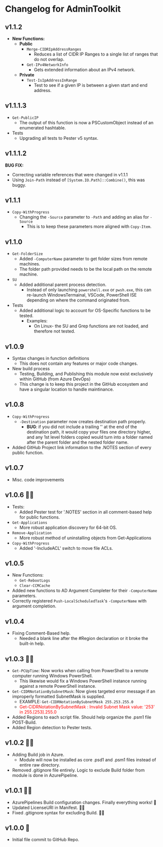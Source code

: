 # Changelog for AdminToolkit

## v1.1.2

+ **New Functions:**
  + **Public**
    + `Merge-CIDRIpAddressRanges`
      + Reduces a list of CIDR IP Ranges to a single list of ranges that do not overlap.
    + `Get-IPv4NetworkInfo`
      + Gets extended information about an IPv4 network.
  + **Private**
    + `Test-IsIpAddressInRange`
      + Test to see if a given IP is between a given start and end address.

## v1.1.1.3

+ `Get-PublicIP`
  + The output of this function is now a PSCustomObject instead of an enumerated hashtable.
+ Tests
  + Upgrading all tests to Pester v5 syntax.

## v1.1.1.2

**BUG FIX:**

+ Correcting variable references that were changed in v1.1.1
+ Using `Join-Path` instead of `[System.IO.Path]::Combine()`, this was buggy.

## v1.1.1

+ `Copy-WithProgress`
  + Changing the `-Source` parameter to `-Path` and adding an alias for `-Source`
    + This is to keep these parameters more aligned with `Copy-Item`.

## v1.1.0

+ `Get-FolderSize`
  + Added `-ComputerName` parameter to get folder sizes from remote machines.
  + The folder path provided needs to be the local path on the remote machine.
+ `SU`
  + Added additional parent process detection.
    + Instead of only launching `powershell.exe` or `pwsh.exe`, this can re-launch WindowsTermainal, VSCode, PowerShell ISE depending on where the command originated from.
+ Tests
  + Added additional logic to account for OS-Specific functions to be tested.
    + Examples:
      + On Linux- the SU and Grep functions are not loaded, and therefore not tested.

## v1.0.9

+ Syntax changes in function definitions
  + This does not contain any features or major code changes.
+ New build process
  + Testing, Building, and Publishing this module now exist exclusively within GitHub (from Azure DevOps)
  + This change is to keep this project in the GitHub ecosystem and have a singular location to handle maintinance.

## v1.0.8

+ `Copy-WithProgress`
  + `-Destination` parameter now creates destination path properly.
    + **BUG**: if you did not include a trailing '\' at the end of the destination path, it would copy your files one directory higher, and any 1st level folders copied would turn into a folder named after the parent folder and the nested folder name.
+ Added GitHub Project link information to the .NOTES section of every public function.

## v1.0.7

+ Misc. code improvements

## v1.0.6 🏈🏈

+ Tests:
  + Added Pester test for '.NOTES' section in all comment-based help for public functions.
+ `Get-Applications`
  + More robust application discovery for 64-bit OS.
+ `Remove-Application`
  + More robust method of uninstalling objects from Get-Applications
+ `Copy-WithProgress`
  + Added '-IncludeACL' switch to move file ACLs.

## v1.0.5

+ New Functions:
  + `Get-RebootLogs`
  + `Clear-CCMCache`
+ Added new functions to AD Argument Completer for their `-ComputerName` parameters.
+ Correctly registered `Push-LocalScheduledTask`'s `-ComputerName` with argument completion.

## v1.0.4

+ Fixing Comment-Based help.
  + Needed a blank line after the #Region declaration or it broke the built-in help.

## v1.0.3 🐱‍🚀

+ `Get-PCUpTime`: Now works when calling from PowerShell to a remote computer running Windows PowerShell.
  + This likewise would fix a Windows PowerShell instance running against a remote PowerShell instance.
+ `Get-CIDRNotationBySubnetMask`: Now gives targeted error message if an improperly formatted SubnetMask is supplied.
  + EXAMPLE: `Get-CIDRNotationBySubnetMask 255.253.255.0`
  + <span style="color:red">Get-CIDRNotationBySubnetMask : Invalid Subnet Mask value: '253' in 255.\[253\].255.0</span>
+ Added Regions to each script file. Should help organize the .psm1 file POST-Build.
+ Added Region detection to Pester tests.

## v1.0.2 🐱‍🏍

+ Adding Build job in Azure.
  + Module will now be installed as core .psd1 and .psm1 files instead of entire raw directory.
+ Removed .gitignore file entirely. Logic to exclude Build folder from module is done in AzurePipeline.

## v1.0.1 🐱‍👤

+ AzurePipelines Build configuration changes. Finally everything works! 🤣
+ Updated LicenseURI in Manifest. 🤦‍♂️
+ Fixed .gitignore syntax for excluding Build. 🤦‍♂️

## v1.0.0 🎉

+ Initial file commit to GitHub Repo.
